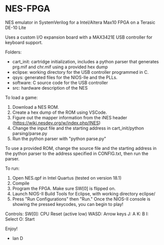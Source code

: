 # NES-FPGA
NES emulator in SystemVerilog for a Intel/Altera Max10 FPGA on a Terasic DE-10 Lite

Uses a custom I/O expansion board with a MAX3421E USB controller for keyboard support.

Folders:
* cart_init: cartridge initialization, includes a python parser that generates prg.mif and chr.mif using a provided hex dump
* eclipse: working directory for the USB controller programmed in C.
* qsys: generated files for the NIOS-IIe and the PLLs.
* software: C source code for the USB controller
* src: hardware description of the NES

To load a game:
1. Download a NES ROM.
2. Create a hex dump of the ROM using VSCode.
3. Figure out the mapper information from the iNES header (https://wiki.nesdev.org/w/index.php/INES)
4. Change the input file and the starting address in cart_init/python parsing/parse.py 
5. Run the python parser with "python parse.py"

To use a provided ROM, change the source file and the starting address in the python parser to the address specified in CONFIG.txt, then run the parser.

To run:
1. Open NES.qpf in Intel Quartus (tested on version 18.1)
2. Compile
3. Program the FPGA. Make sure SW[0] is flipped on.
5. Launch NIOS-II Build Tools for Eclipse, with working directory eclipse/
6. Press "Run Configurations" then "Run." Once the NIOS-II console is showing the pressed keycodes, you can begin to play!

Controls:
SW[0]: CPU Reset (active low)
WASD: Arrow keys
J: A
K: B
I: Select
O: Start

Enjoy!
- Ian D
